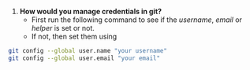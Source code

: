 1. **How would you manage credentials in git?**
	- First run the following command to see if the *username*, *email* or *helper* is set or not.
	- If not, then set them using
```bash
git config --global user.name "your username" 
git config --global user.email "your email"
```
